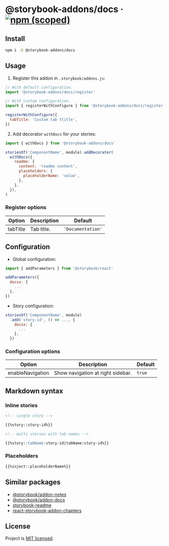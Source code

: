 # @storybook-addons/docs &middot; [![npm (scoped)](https://img.shields.io/npm/v/@storybook-addons/docs.svg)](https://www.npmjs.com/package/@storybook-addons/docs)

## Install

```bash
npm i -D @storybook-addons/docs
```

## Usage

1. Register this addon in `.storybook/addons.js`:

```js
// With default configuration.
import '@storybook-addons/docs/register'

// With custom configuration.
import { registerWithConfigure } from '@storybook-addons/docs/register-with-configure'

registerWithConfigure({
  tabTitle: 'Custom tab ttitle',
})
```

2. Add decorator `withDocs` for your stories:

```js
import { withDocs } from '@storybook-addons/docs'

storiesOf('ComponentName', module).addDecorator(
  withDocs({
    readme: {
      content: 'readme content',
      placeholders: {
        placeholderName: 'value',
      },
    },
  }),
)
```

### Register options

| Option   | Description | Default           |
| -------- | ----------- | ----------------- |
| tabTitle | Tab title.  | `'Documentation'` |

## Configuration

- Global configuration:

```js
import { addParameters } from '@storybook/react'

addParameters({
  docsx: {
    ...
  },
})
```

- Story configuration:

```js
storiesOf('ComponentName', module)
  .add('story-id', () => ..., {
    docsx: {
      ...
    },
  })
```

### Configuration options

| Option           | Description                       | Default |
| ---------------- | --------------------------------- | ------- |
| enableNavigation | Show navigation at right sidebar. | `true`  |

## Markdown syntax

### Inline stories

```markdown
<!-- single story -->

{{%story::story-id%}}

<!-- multi stories with tab names -->

{{%story::tabName:story-id|tabName:story-id%}}
```

### Placeholders

```markdown
{{%inject::placeholderName%}}
```

## Similar packages

- [@storybook/addon-notes](https://github.com/storybookjs/storybook/tree/master/addons/notes)
- [@storybook/addon-docs](https://github.com/storybookjs/storybook/tree/next/addons/docs)
- [storybook-readme](https://github.com/tuchk4/storybook-readme)
- [react-storybook-addon-chapters](https://github.com/Checkfront/react-storybook-addon-chapters)

## License

Project is [MIT licensed](https://github.com/yarastqt/mercury/blob/master/LICENSE.md).
